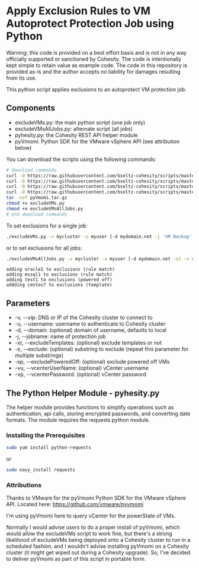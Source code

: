 # Apply Exclusion Rules to VM Autoprotect Protection Job using Python

Warning: this code is provided on a best effort basis and is not in any way officially supported or sanctioned by Cohesity. The code is intentionally kept simple to retain value as example code. The code in this repository is provided as-is and the author accepts no liability for damages resulting from its use.

This python script applies exclusions to an autoprotect VM protection job.

## Components

* excludeVMs.py: the main python script (one job only)
* excludeVMsAllJobs.py: alternate script (all jobs)
* pyhesity.py: the Cohesity REST API helper module
* pyVmomi: Python SDK for the VMware vSphere API (see attribution below)

You can download the scripts using the following commands:

```bash
# download commands
curl -O https://raw.githubusercontent.com/bseltz-cohesity/scripts/master/python/excludeVMs/excludeVMs.py
curl -O https://raw.githubusercontent.com/bseltz-cohesity/scripts/master/python/excludeVMs/excludeVMsAllJobs.py
curl -O https://raw.githubusercontent.com/bseltz-cohesity/scripts/master/python/excludeVMs/pyhesity.py
curl -O https://raw.githubusercontent.com/bseltz-cohesity/scripts/master/python/excludeVMs/pyVmomi.tar.gz
tar -xvf pyVmomi.tar.gz
chmod +x excludeVMs.py
chmod +x excludeVMsAllJobs.py
# end download commands
```

To set exclusions for a single job:

```bash
./excludeVMs.py -v mycluster -u myuser [-d mydomain.net -j 'VM Backup' -xt -x sql -x ora -xp -vu administrator@vsphere.local -vp swordfish
```

or to set exclusions for all jobs:

```bash
./excludeVMsAllJobs.py -v mycluster -u myuser [-d mydomain.net -xt -x sql -x ora -xp -vu administrator@vsphere.local -vp swordfish
```

```text
adding oracle1 to exclusions (rule match)
adding mssql1 to exclusions (rule match)
adding test1 to exclusions (powered off)
addding centos7 to exclusions (template)
```

## Parameters

* -v, --vip: DNS or IP of the Cohesity cluster to connect to
* -u, --username: username to authenticate to Cohesity cluster
* -d, --domain: (optional) domain of username, defaults to local
* -j, --jobname: name of protection job
* -xt, --excludeTemplates: (optional) exclude templates or not
* -x, --exclude: (optional) substring to exclude (repeat this parameter for multiple substrings)
* -xp, --excludePoweredOff: (optional) exclude powered off VMs
* -vu, --vcenterUserName: (optional) vCenter username
* -vp, --vcenterPassword: (optional) vCenter password

## The Python Helper Module - pyhesity.py

The helper module provides functions to simplify operations such as authentication, api calls, storing encrypted passwords, and converting date formats. The module requires the requests python module.

### Installing the Prerequisites

```bash
sudo yum install python-requests
```

or

```bash
sudo easy_install requests
```

### Attributions

Thanks to VMware for the pyVmomi Python SDK for the VMware vSphere API. Located here: https://github.com/vmware/pyvmomi

I'm using pyVmomi here to query vCenter for the powerState of VMs.

Normally I would advise users to do a proper install of pyVmomi, which would allow the excludeVMs script to work fine, but there's a strong likelihood of excludeVMs being deployed onto a Cohesity cluster to run in a scheduled fashion, and I wouldn't advise installing pyVmomi on a Cohesity cluster (it might get wiped out during a Cohesity upgrade). So, I've decided to deliver pyVmomi as part of this script in portable form.  
